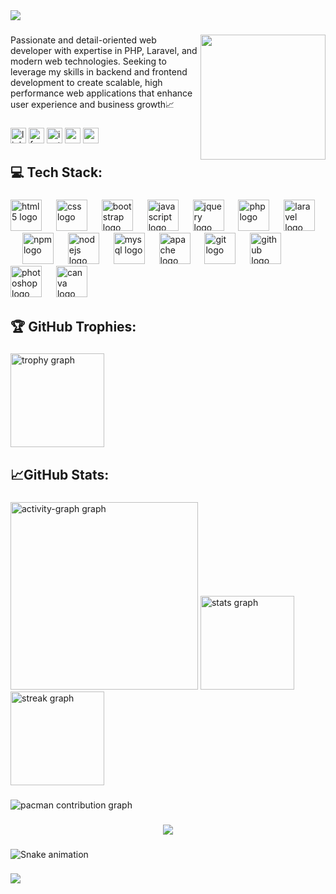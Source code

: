 <div>
  <img style="100%" src="https://capsule-render.vercel.app/api?type=waving&height=100&section=header&reversal=false&text=Hi%20%F0%9F%91%8B!%20My%20name%20is%20Moeen%20and%20I'm%20a%20Laravel%20Developer,%20from%20Dhaka,%20Bangladesh.&fontSize=20&fontColor=000000&fontAlign=50&fontAlignY=70&stroke=-&animation=fadeIn&descSize=20&descAlign=50&descAlignY=50&color=696971"  />
</div>

###

<img align="right" height="200" src="https://avatars.githubusercontent.com/u/142925796?v=4"  />

###

<p align="left">Passionate and detail-oriented web developer with expertise in PHP, Laravel, and modern web technologies. Seeking to leverage my skills in backend and frontend development to create scalable, high performance web applications that enhance user experience and business growth📈</p>

###

<div align="left">
  <img src="https://img.shields.io/static/v1?message=LinkedIn&logo=linkedin&label=&color=0077B5&logoColor=white&labelColor=&style=for-the-badge" height="25" alt="linkedin logo"  />
  <img src="https://img.shields.io/static/v1?message=Facebook&logo=facebook&label=&color=1877F2&logoColor=white&labelColor=&style=for-the-badge" height="25" alt="facebook logo"  />
  <img src="https://img.shields.io/static/v1?message=Instagram&logo=instagram&label=&color=E4405F&logoColor=white&labelColor=&style=for-the-badge" height="25" alt="instagram logo"  />
  <img src="https://img.shields.io/static/v1?message=Youtube&logo=youtube&label=&color=FF0000&logoColor=white&labelColor=&style=for-the-badge" height="25" alt="youtube logo"  />
  <img src="https://img.shields.io/static/v1?message=Gmail&logo=gmail&label=&color=D14836&logoColor=white&labelColor=&style=for-the-badge" height="25" alt="gmail logo"  />
</div>

###

<h2 align="left">💻 Tech Stack:</h2>

###

<div align="left">
  <img src="https://cdn.jsdelivr.net/gh/devicons/devicon/icons/html5/html5-original.svg" height="50" alt="html5 logo"  />
  <img width="15" />
  <img src="https://cdn.jsdelivr.net/gh/devicons/devicon/icons/css3/css3-original.svg" height="50" alt="css logo"  />
  <img width="15" />
  <img src="https://cdn.jsdelivr.net/gh/devicons/devicon/icons/bootstrap/bootstrap-original.svg" height="50" alt="bootstrap logo"  />
  <img width="15" />
  <img src="https://cdn.jsdelivr.net/gh/devicons/devicon/icons/javascript/javascript-original.svg" height="50" alt="javascript logo"  />
  <img width="15" />
  <img src="https://cdn.jsdelivr.net/gh/devicons/devicon/icons/jquery/jquery-original.svg" height="50" alt="jquery logo"  />
  <img width="15" />
  <img src="https://cdn.jsdelivr.net/gh/devicons/devicon/icons/php/php-original.svg" height="50" alt="php logo"  />
  <img width="15" />
  <img src="https://cdn.jsdelivr.net/gh/devicons/devicon/icons/laravel/laravel-original.svg" height="50" alt="laravel logo"  />
  <img width="15" />
  <img src="https://cdn.jsdelivr.net/gh/devicons/devicon/icons/npm/npm-original-wordmark.svg" height="50" alt="npm logo"  />
  <img width="15" />
  <img src="https://cdn.jsdelivr.net/gh/devicons/devicon/icons/nodejs/nodejs-original.svg" height="50" alt="nodejs logo"  />
  <img width="15" />
  <img src="https://cdn.jsdelivr.net/gh/devicons/devicon/icons/mysql/mysql-original.svg" height="50" alt="mysql logo"  />
  <img width="15" />
  <img src="https://cdn.jsdelivr.net/gh/devicons/devicon/icons/apache/apache-original.svg" height="50" alt="apache logo"  />
  <img width="15" />
  <img src="https://cdn.jsdelivr.net/gh/devicons/devicon/icons/git/git-original.svg" height="50" alt="git logo"  />
  <img width="15" />
  <img src="https://cdn.jsdelivr.net/gh/devicons/devicon/icons/github/github-original.svg" height="50" alt="github logo"  />
  <img width="15" />
  <img src="https://cdn.jsdelivr.net/gh/devicons/devicon/icons/photoshop/photoshop-plain.svg" height="50" alt="photoshop logo"  />
  <img width="15" />
  <img src="https://cdn.jsdelivr.net/gh/devicons/devicon/icons/canva/canva-original.svg" height="50" alt="canva logo"  />
</div>

###

<h2 align="left">🏆 GitHub Trophies:</h2>

###

<div align="left">
  <img src="https://github-profile-trophy.vercel.app?username=moeen-dev&theme=radical&column=-1&row=1&margin-w=15&margin-h=15&no-bg=false&no-frame=false&order=4" height="150" alt="trophy graph"  />
</div>

###

<h2 align="left">📈GitHub Stats:</h2>

###

<div align="left">
  <img src="https://github-readme-activity-graph.vercel.app/graph?username=moeen-dev&radius=16&theme=redical&area=true&order=5" height="300" alt="activity-graph graph"  />
  <img src="https://github-readme-stats.vercel.app/api?username=moeen-dev&hide_title=false&hide_rank=false&show_icons=true&include_all_commits=true&count_private=true&disable_animations=false&theme=radical&locale=en&hide_border=false&order=1" height="150" alt="stats graph"  />
  <img src="https://streak-stats.demolab.com?user=moeen-dev&locale=en&mode=daily&theme=radical&hide_border=false&border_radius=5&order=3" height="150" alt="streak graph"  />
</div>

###

<picture>
  <source media="(prefers-color-scheme: dark)" srcset="https://raw.githubusercontent.com/moeen-dev/moeen-dev/output/pacman-contribution-graph-dark.svg">
  <source media="(prefers-color-scheme: light)" srcset="https://raw.githubusercontent.com/moeen-dev/moeen-dev/output/pacman-contribution-graph.svg">
  <img alt="pacman contribution graph" src="https://raw.githubusercontent.com/moeen-dev/moeen-dev/output/pacman-contribution-graph.svg">
</picture>

###

<div align="center">
  <img src="https://visitor-badge.laobi.icu/badge?page_id=moeen-dev.moeen-dev&left_color=dimgray&right_color=blueviolet&left_text=PROFILE%20%20VIEWS"  />
</div>

###

<img src="https://raw.githubusercontent.com/moeen-dev/moeen-dev/output/snake.svg" alt="Snake animation" />

###

<div>
  <img style="100%" src="https://capsule-render.vercel.app/api?type=waving&height=100&section=footer&reversal=false&text=Thanks%20for%20visiting%20my%20GitHub%F0%9F%99%8B%E2%80%8D%E2%99%82%EF%B8%8F&fontSize=20&fontColor=000000&fontAlign=50&fontAlignY=50&stroke=-&animation=twinkling&descSize=20&descAlign=50&descAlignY=50&color=undefined"  />
</div>

###
